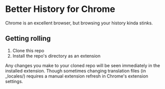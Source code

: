 Better History for Chrome
=================

Chrome is an excellent browser, but browsing your history kinda stinks.

Getting rolling
----------------

1. Clone this repo
2. Install the repo's directory as an extension

Any changes you make to your cloned repo will be seen immediately in the installed extension. Though sometimes changing translation files (in _locales/) requires a manual extension refresh in Chrome's extension settings.
